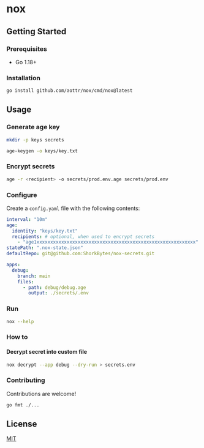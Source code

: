 # nox

## Getting Started

### Prerequisites

- Go 1.18+

### Installation

```bash
go install github.com/aottr/nox/cmd/nox@latest
```

## Usage

### Generate age key

```bash
mkdir -p keys secrets
```

```bash
age-keygen -o keys/key.txt
```

### Encrypt secrets

```bash
age -r <recipient> -o secrets/prod.env.age secrets/prod.env
```

### Configure

Create a `config.yaml` file with the following contents:

```yaml
interval: "10m"
age: 
  identity: "keys/key.txt"
  recipients: # optional, when used to encrypt secrets
    - "age1xxxxxxxxxxxxxxxxxxxxxxxxxxxxxxxxxxxxxxxxxxxxxxxxxxxxxxxxxx"
statePath: ".nox-state.json"
defaultRepo: git@github.com:ShorkBytes/nox-secrets.git

apps:
  debug:
    branch: main
    files:
      - path: debug/debug.age
        output: ./secrets/.env
```

### Run

```bash
nox --help
```

### How to

#### Decrypt secret into custom file

```bash
nox decrypt --app debug --dry-run > secrets.env
```

### Contributing

Contributions are welcome!

```bash
go fmt ./...
```

## License

[MIT](LICENSE)